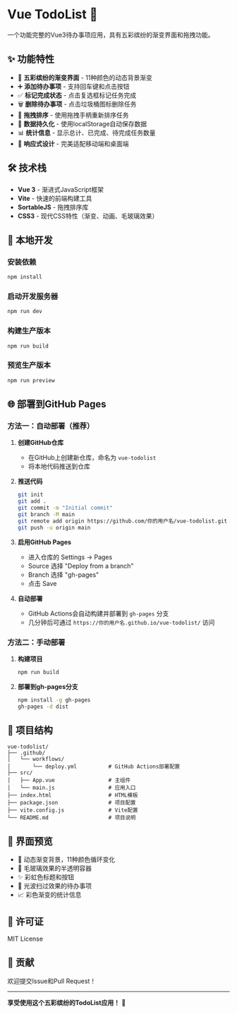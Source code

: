 # Vue TodoList 📝

一个功能完整的Vue3待办事项应用，具有五彩缤纷的渐变界面和拖拽功能。

## ✨ 功能特性

- 🎨 **五彩缤纷的渐变界面** - 11种颜色的动态背景渐变
- ➕ **添加待办事项** - 支持回车键和点击按钮
- ✅ **标记完成状态** - 点击复选框标记任务完成
- 🗑️ **删除待办事项** - 点击垃圾桶图标删除任务
- 🔄 **拖拽排序** - 使用拖拽手柄重新排序任务
- 💾 **数据持久化** - 使用localStorage自动保存数据
- 📊 **统计信息** - 显示总计、已完成、待完成任务数量
- 📱 **响应式设计** - 完美适配移动端和桌面端

## 🛠️ 技术栈

- **Vue 3** - 渐进式JavaScript框架
- **Vite** - 快速的前端构建工具
- **SortableJS** - 拖拽排序库
- **CSS3** - 现代CSS特性（渐变、动画、毛玻璃效果）

## 🚀 本地开发

### 安装依赖
```bash
npm install
```

### 启动开发服务器
```bash
npm run dev
```

### 构建生产版本
```bash
npm run build
```

### 预览生产版本
```bash
npm run preview
```

## 🌐 部署到GitHub Pages

### 方法一：自动部署（推荐）

1. **创建GitHub仓库**
   - 在GitHub上创建新仓库，命名为 `vue-todolist`
   - 将本地代码推送到仓库

2. **推送代码**
   ```bash
   git init
   git add .
   git commit -m "Initial commit"
   git branch -M main
   git remote add origin https://github.com/你的用户名/vue-todolist.git
   git push -u origin main
   ```

3. **启用GitHub Pages**
   - 进入仓库的 Settings → Pages
   - Source 选择 "Deploy from a branch"
   - Branch 选择 "gh-pages"
   - 点击 Save

4. **自动部署**
   - GitHub Actions会自动构建并部署到 `gh-pages` 分支
   - 几分钟后可通过 `https://你的用户名.github.io/vue-todolist/` 访问

### 方法二：手动部署

1. **构建项目**
   ```bash
   npm run build
   ```

2. **部署到gh-pages分支**
   ```bash
   npm install -g gh-pages
   gh-pages -d dist
   ```

## 📁 项目结构

```
vue-todolist/
├── .github/
│   └── workflows/
│       └── deploy.yml          # GitHub Actions部署配置
├── src/
│   ├── App.vue                 # 主组件
│   └── main.js                 # 应用入口
├── index.html                  # HTML模板
├── package.json                # 项目配置
├── vite.config.js              # Vite配置
└── README.md                   # 项目说明
```

## 🎨 界面预览

- 🌈 动态渐变背景，11种颜色循环变化
- 🔮 毛玻璃效果的半透明容器
- ✨ 彩虹色标题和按钮
- 💫 光波扫过效果的待办事项
- 📈 彩色渐变的统计信息

## 📄 许可证

MIT License

## 🤝 贡献

欢迎提交Issue和Pull Request！

---

**享受使用这个五彩缤纷的TodoList应用！** 🎉